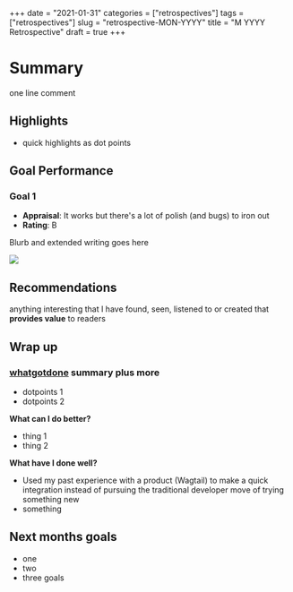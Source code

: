 +++
date = "2021-01-31"
categories = ["retrospectives"]
tags = ["retrospectives"]
slug = "retrospective-MON-YYYY"
title = "M YYYY Retrospective"
draft = true
+++

# Summary

one line comment

## Highlights

- quick highlights as dot points

## Goal Performance

### Goal 1

- **Appraisal**: It works but there's a lot of polish (and bugs) to iron out
- **Rating**: B

Blurb and extended writing goes here

![](name-of-image.png)


## Recommendations

anything interesting that I have found, seen, listened to or created that **provides value** to readers

## Wrap up

### [whatgotdone](https://whatgotdone.com/dansult) summary plus more

- dotpoints 1
- dotpoints 2

**What can I do better?**

- thing 1
- thing 2

**What have I done well?**

- Used my past experience with a product (Wagtail) to make a quick integration
  instead of pursuing the traditional developer move of trying something new
- something

## Next months goals

- one
- two
- three goals

[mudmap]: https://mudmap.io/?utm_campaign=retro&utm_source=danielms&utm_medium=blog
